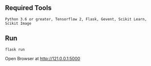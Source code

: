 

## Required Tools
```
Python 3.6 or greater, Tensorflow 2, Flask, Gevent, Scikit Learn, Scikit Image
```

## Run
```
flask run
```

Open Browser at http://121.0.0.1:5000


